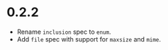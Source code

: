 # 0.2.2

- Rename `inclusion` spec to `enum`.
- Add `file` spec with support for `maxsize` and `mime`.
